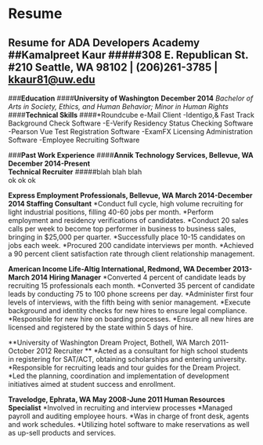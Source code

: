 # Resume
Resume for ADA Developers Academy 
##Kamalpreet Kaur
#####308 E. Republican St. #210 Seattle, WA 98102 | (206)261-3785 | kkaur81@uw.edu
---
###**Education**
####**University of Washington**						**December 2014**
*Bachelor of Arts in Society, Ethics, and Human Behavior; Minor in Human Rights*
####**Technical Skills**
####*Roundcube e-Mail Client 
-Identigo,& Fast Track Background Check Software
-E-Verify Residency Status Checking Software
-Pearson Vue Test Registration Software
-ExamFX  Licensing Administration Software
-Employee Recruiting Software

###**Past Work Experience**
####**Annik Technology Services, Bellevue, WA      	                        December 2014-Present<br>
Technical Recruiter**
#####blah blah blah<br>
ok ok ok <br>

**Express Employment Professionals, Bellevue, WA		   March 2014-December 2014
Staffing Consultant**
*Conduct full cycle, high volume recruiting for light industrial positions, filling 40-60 jobs per month.
*Perform employment and residency verifications of candidates.
*Conduct 20 sales calls per week to become top performer in business to business sales, bringing in $25,000 per quarter.
*Successfully place 10-15 candidates on jobs each week.
*Procured 200 candidate interviews per month.
*Achieved a 90 percent client satisfaction rate through client relationship management.

**American Income Life-Altig International, Redmond, WA		    December 2013-March 2014
Hiring Manager**
*Converted 4 percent of candidate leads by recruiting 15 professionals each month.
*Converted 35 percent of candidate leads by conducting 75 to 100 phone screens per day.
*Administer first four levels of interviews, with the fifth being with senior management.
*Execute background and identity checks for new hires to ensure legal compliance.
*Responsible for new hire on boarding processes.
*Ensure all new hires are licensed and registered by the state within 5 days of hire.

**University of Washington Dream Project, Bothell, WA		       March 2011-October 2012
Recruiter **
*Acted as a consultant for high school students in registering for SAT/ACT, obtaining scholarships and entering university. 
*Responsible for recruiting leads and tour guides for the Dream Project.
*Led the planning, coordination and implementation of development initiatives aimed at student success and enrollment.

**Travelodge, Ephrata, WA	            			                 May 2008-June 2011
Human Resources Specialist**
*Involved in recruiting and interview processes
*Managed payroll and auditing employee hours.
*Was in charge of front desk, agents and work schedules.
*Utilizing hotel software to make reservations as well as up-sell products and services.
